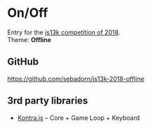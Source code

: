 # On/Off

Entry for the [js13k competition of 2018](https://2018.js13kgames.com/).  
Theme: **Offline**


## GitHub

https://github.com/sebadorn/js13k-2018-offline


## 3rd party libraries

* [Kontra.js](https://straker.github.io/kontra/) – Core + Game Loop + Keyboard
